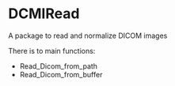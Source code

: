 # DCMIRead
A package to read and normalize DICOM images

There is to main functions:
- Read_Dicom_from_path
- Read_Dicom_from_buffer
